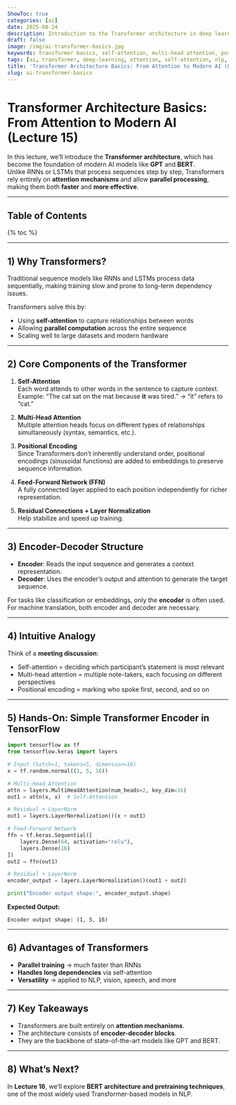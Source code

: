 ```yaml
---
ShowToc: true
categories: [ai]
date: 2025-08-24
description: Introduction to the Transformer architecture in deep learning. Learn the encoder-decoder structure, multi-head self-attention, positional encoding, and implement a simple Transformer encoder in TensorFlow.
draft: false
image: /img/ai-transformer-basics.jpg
keywords: transformer basics, self-attention, multi-head attention, positional encoding, encoder decoder, tensorflow transformer, deep learning
tags: [ai, transformer, deep-learning, attention, self-attention, nlp, tensorflow]
title: 'Transformer Architecture Basics: From Attention to Modern AI (Lecture 15)'
slug: ai-transformer-basics
---
```


# Transformer Architecture Basics: From Attention to Modern AI (Lecture 15)

In this lecture, we’ll introduce the **Transformer architecture**, which has become the foundation of modern AI models like **GPT** and **BERT**.  
Unlike RNNs or LSTMs that process sequences step by step, Transformers rely entirely on **attention mechanisms** and allow **parallel processing**, making them both **faster** and **more effective**.

---

## Table of Contents
{% toc %}

---

## 1) Why Transformers?

Traditional sequence models like RNNs and LSTMs process data sequentially, making training slow and prone to long-term dependency issues.  

Transformers solve this by:
- Using **self-attention** to capture relationships between words  
- Allowing **parallel computation** across the entire sequence  
- Scaling well to large datasets and modern hardware  

---

## 2) Core Components of the Transformer

1. **Self-Attention**  
   Each word attends to other words in the sentence to capture context.  
   Example: “The cat sat on the mat because **it** was tired.” → “it” refers to “cat.”

2. **Multi-Head Attention**  
   Multiple attention heads focus on different types of relationships simultaneously (syntax, semantics, etc.).

3. **Positional Encoding**  
   Since Transformers don’t inherently understand order, positional encodings (sinusoidal functions) are added to embeddings to preserve sequence information.

4. **Feed-Forward Network (FFN)**  
   A fully connected layer applied to each position independently for richer representation.

5. **Residual Connections + Layer Normalization**  
   Help stabilize and speed up training.

---

## 3) Encoder-Decoder Structure

- **Encoder**: Reads the input sequence and generates a context representation.  
- **Decoder**: Uses the encoder’s output and attention to generate the target sequence.  

For tasks like classification or embeddings, only the **encoder** is often used.  
For machine translation, both encoder and decoder are necessary.

---

## 4) Intuitive Analogy

Think of a **meeting discussion**:  
- Self-attention = deciding which participant’s statement is most relevant  
- Multi-head attention = multiple note-takers, each focusing on different perspectives  
- Positional encoding = marking who spoke first, second, and so on  

---

## 5) Hands-On: Simple Transformer Encoder in TensorFlow

```python
import tensorflow as tf
from tensorflow.keras import layers

# Input (batch=1, tokens=5, dimension=16)
x = tf.random.normal((1, 5, 16))

# Multi-Head Attention
attn = layers.MultiHeadAttention(num_heads=2, key_dim=16)
out1 = attn(x, x)  # Self-Attention

# Residual + LayerNorm
out1 = layers.LayerNormalization()(x + out1)

# Feed-Forward Network
ffn = tf.keras.Sequential([
    layers.Dense(64, activation="relu"),
    layers.Dense(16)
])
out2 = ffn(out1)

# Residual + LayerNorm
encoder_output = layers.LayerNormalization()(out1 + out2)

print("Encoder output shape:", encoder_output.shape)
````

**Expected Output:**

```
Encoder output shape: (1, 5, 16)
```

---

## 6) Advantages of Transformers

* **Parallel training** → much faster than RNNs
* **Handles long dependencies** via self-attention
* **Versatility** → applied to NLP, vision, speech, and more

---

## 7) Key Takeaways

* Transformers are built entirely on **attention mechanisms**.
* The architecture consists of **encoder-decoder blocks**.
* They are the backbone of state-of-the-art models like GPT and BERT.

---

## 8) What’s Next?

In **Lecture 16**, we’ll explore **BERT architecture and pretraining techniques**, one of the most widely used Transformer-based models in NLP.